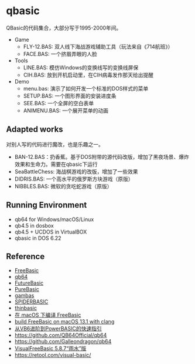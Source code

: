 # qbasic

QBasic的代码集合，大部分写于1995-2000年间。

- Game
    - FLY-12.BAS: 双人线下海战游戏辅助工具（玩法来自《714航班》）
    - FACE.BAS: 一个挤眉弄眼的人脸
- Tools
    - LINE.BAS: 模仿Windows的变换线写的变换线屏保
    - CIH.BAS: 放到开机启动里，在CIH病毒发作那天给出提醒
- Demo
    - menu.bas: 演示了如何开发一个标准的DOS样式的菜单
    - SETUP.BAS: 一个图形界面的安装进度条
    - SEE.BAS: 一个全屏的空白表单
    - ANIMENU.BAS: 一个展开菜单的动画

## Adapted works

对别人写的代码进行魔改，也是乐趣之一。

- BAN-12.BAS：扔香蕉。基于DOS附带的源代码改版，增加了黑夜场景、爆炸效果和生命力。需要在qbasic下运行
- SeaBattleChess: 海战棋游戏的改版，增加了一些效果
- DIDRIS.BAS: 一个高水平的俄罗斯方块游戏（原版）
- NIBBLES.BAS: 微软的贪吃蛇游戏（原版）

## Running Environment

- qb64 for Windows/macOS/Linux
- qb4.5 in dosbox
- qb4.5 + UCDOS in VirtualBOX
- qbasic in DOS 6.22

## Reference

- [FreeBasic](https://www.freebasic.net/)
- [qb64](https://qb64.com/)
- [FutureBasic](http://www.brilorsoftware.com/fb/pages/home.html)
- [PureBasic](https://www.purebasic.com/index.php)
- [gambas](https://gambas.sourceforge.net/en/main.html)
- [SPIDERBASIC](https://www.spiderbasic.com/)
- [thinbasic](https://www.thinbasic.com/)
- [在 macOS 下编译 FreeBasic](https://zhuanlan.zhihu.com/p/611374318)
- [build FreeBasic on macOS 13.1 with clang](https://github.com/freebasic/fbc/issues/409)
- [从VB6进阶到PowerBASIC的快速指引](http://www.yfvb.com/thread-6408.htm)
- https://github.com/QB64Official/qb64
- https://github.com/Galleondragon/qb64
- [VisualFreeBasic 5.8.7“雨水”版](http://www.yfvb.com/soft-48.htm)
- https://retool.com/visual-basic/